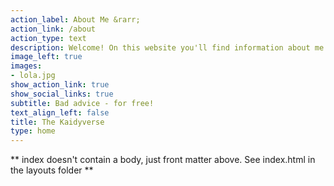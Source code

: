 ```yaml
---
action_label: About Me &rarr;
action_link: /about
action_type: text
description: Welcome! On this website you'll find information about me and my projects, as well as occasional blog posts no one asked for.
image_left: true
images:
- lola.jpg
show_action_link: true
show_social_links: true
subtitle: Bad advice - for free!
text_align_left: false
title: The Kaidyverse
type: home
---
```


** index doesn't contain a body, just front matter above.
See index.html in the layouts folder **
